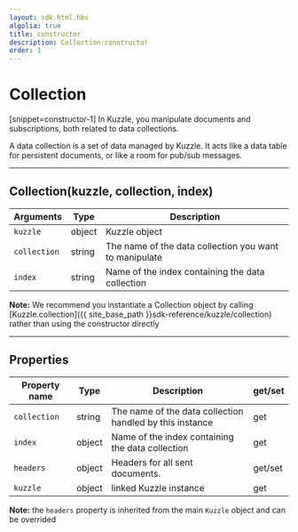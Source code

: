 ```yaml
---
layout: sdk.html.hbs
algolia: true
title: constructor
description: Collection:constructor
order: 1
---
```

  

# Collection

[snippet=constructor-1]
In Kuzzle, you manipulate documents and subscriptions, both related to data collections.

A data collection is a set of data managed by Kuzzle. It acts like a data table for persistent documents, or like a room for pub/sub messages.

---

## Collection(kuzzle, collection, index)

| Arguments | Type | Description |
|---------------|---------|----------------------------------------|
| ``kuzzle`` | object | Kuzzle object |
| ``collection`` | string | The name of the data collection you want to manipulate |
| ``index`` | string | Name of the index containing the data collection |

**Note:** We recommend you instantiate a Collection object by calling [Kuzzle.collection]({{ site_base_path }}sdk-reference/kuzzle/collection) rather than using the constructor directly

---

## Properties

| Property name | Type | Description | get/set |
|--------------|--------|-----------------------------------|---------|
| ``collection`` | string | The name of the data collection handled by this instance | get |
| ``index`` | object | Name of the index containing the data collection | get |
| ``headers`` | object | Headers for all sent documents. | get/set |
| ``kuzzle`` | object | linked Kuzzle instance | get |

**Note:** the ``headers`` property is inherited from the main ``Kuzzle`` object and can be overrided

